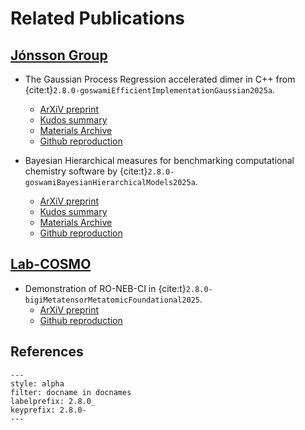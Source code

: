 # Related Publications

## [Jónsson Group](https://hj.hi.is/indexE.html)

- The Gaussian Process Regression accelerated dimer in C++ from {cite:t}`2.8.0-goswamiEfficientImplementationGaussian2025a`.
  + [ArXiV preprint](https://arxiv.org/abs/2505.12519)
  + [Kudos summary](https://link.growkudos.com/1ea3uxsq5ts)
  + [Materials Archive](https://archive.materialscloud.org/record/2025.87)
  + [Github reproduction](https://github.com/TheochemUI/gpr_sella_repro)

-  Bayesian Hierarchical measures for benchmarking computational chemistry software by {cite:t}`2.8.0-goswamiBayesianHierarchicalModels2025a`.
   + [ArXiV preprint](https://arxiv.org/abs/2505.13621)
   + [Kudos summary](https://link.growkudos.com/1pkkt7osy68)
   + [Materials Archive](https://archive.materialscloud.org/records/xv40k-1j355)
   + [Github reproduction](https://github.com/HaoZeke/brms_idrot_repro)

## [Lab-COSMO](https://www.epfl.ch/labs/cosmo/)

-  Demonstration of RO-NEB-CI in {cite:t}`2.8.0-bigiMetatensorMetatomicFoundational2025`.
   + [ArXiV preprint](https://arxiv.org/abs/2508.15704)
   + [Github reproduction](https://github.com/metatensor/metatensor_ecosystem_paper)

## References

```{bibliography}
---
style: alpha
filter: docname in docnames
labelprefix: 2.8.0_
keyprefix: 2.8.0-
---
```
